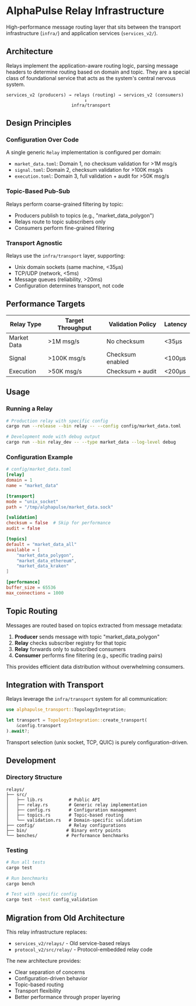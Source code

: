 # AlphaPulse Relay Infrastructure

High-performance message routing layer that sits between the transport infrastructure (`infra/`) and application services (`services_v2/`).

## Architecture

Relays implement the application-aware routing logic, parsing message headers to determine routing based on domain and topic. They are a special class of foundational service that acts as the system's central nervous system.

```
services_v2 (producers) → relays (routing) → services_v2 (consumers)
                              ↓
                         infra/transport
```

## Design Principles

### Configuration Over Code
A single generic `Relay` implementation is configured per domain:
- `market_data.toml`: Domain 1, no checksum validation for >1M msg/s
- `signal.toml`: Domain 2, checksum validation for >100K msg/s  
- `execution.toml`: Domain 3, full validation + audit for >50K msg/s

### Topic-Based Pub-Sub
Relays perform coarse-grained filtering by topic:
- Producers publish to topics (e.g., "market_data_polygon")
- Relays route to topic subscribers only
- Consumers perform fine-grained filtering

### Transport Agnostic
Relays use the `infra/transport` layer, supporting:
- Unix domain sockets (same machine, <35μs)
- TCP/UDP (network, <5ms)
- Message queues (reliability, >20ms)
- Configuration determines transport, not code

## Performance Targets

| Relay Type | Target Throughput | Validation Policy | Latency |
|------------|------------------|-------------------|----------|
| Market Data | >1M msg/s | No checksum | <35μs |
| Signal | >100K msg/s | Checksum enabled | <100μs |
| Execution | >50K msg/s | Checksum + audit | <200μs |

## Usage

### Running a Relay

```bash
# Production relay with specific config
cargo run --release --bin relay -- --config config/market_data.toml

# Development mode with debug output
cargo run --bin relay_dev -- --type market_data --log-level debug
```

### Configuration Example

```toml
# config/market_data.toml
[relay]
domain = 1
name = "market_data"

[transport]
mode = "unix_socket"
path = "/tmp/alphapulse/market_data.sock"

[validation]
checksum = false  # Skip for performance
audit = false

[topics]
default = "market_data_all"
available = [
    "market_data_polygon",
    "market_data_ethereum",
    "market_data_kraken"
]

[performance]
buffer_size = 65536
max_connections = 1000
```

## Topic Routing

Messages are routed based on topics extracted from message metadata:

1. **Producer** sends message with topic "market_data_polygon"
2. **Relay** checks subscriber registry for that topic
3. **Relay** forwards only to subscribed consumers
4. **Consumer** performs fine filtering (e.g., specific trading pairs)

This provides efficient data distribution without overwhelming consumers.

## Integration with Transport

Relays leverage the `infra/transport` system for all communication:

```rust
use alphapulse_transport::TopologyIntegration;

let transport = TopologyIntegration::create_transport(
    &config.transport
).await?;
```

Transport selection (unix socket, TCP, QUIC) is purely configuration-driven.

## Development

### Directory Structure
```
relays/
├── src/
│   ├── lib.rs          # Public API
│   ├── relay.rs        # Generic relay implementation
│   ├── config.rs       # Configuration management
│   ├── topics.rs       # Topic-based routing
│   └── validation.rs   # Domain-specific validation
├── config/             # Relay configurations
├── bin/               # Binary entry points
└── benches/           # Performance benchmarks
```

### Testing
```bash
# Run all tests
cargo test

# Run benchmarks
cargo bench

# Test with specific config
cargo test --test config_validation
```

## Migration from Old Architecture

This relay infrastructure replaces:
- `services_v2/relays/` - Old service-based relays
- `protocol_v2/src/relay/` - Protocol-embedded relay code

The new architecture provides:
- Clear separation of concerns
- Configuration-driven behavior
- Topic-based routing
- Transport flexibility
- Better performance through proper layering